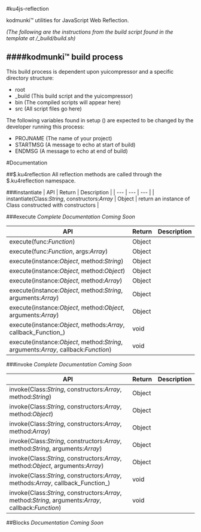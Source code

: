 #ku4js-reflection

kodmunki™ utilities for JavaScript Web Reflection.

*(The following are the instructions from the build script found in the template at /_build/build.sh)*

####kodmunki™ build process
---

This build process is dependent upon yuicompressor and a specific directory structure:

* root  
 * _build (This build script and the yuicompressor)
 * bin (The compiled scripts will appear here)
 * src (All script files go here)

The following variables found in setup () are
expected to be changed by the developer running
this process:

* PROJNAME (The name of your project)
* STARTMSG (A message to echo at start of build)
* ENDMSG (A message to echo at end of build)

#Documentation

##$.ku4reflection
All reflection methods are called through the $.ku4reflection namespace.

###instantiate
| API | Return | Description |
| --- | --- | --- |
| instantiate(Class:_String_, constructors:_Array_ | Object | return an instance of Class constructed with constructors |

###execute
_Complete Documentation Coming Soon_

| API | Return | Description |
| --- | --- | --- |
| execute(func:_Function_) | Object |  |
| execute(func:_Function_, args:_Array_) | Object |  |
| execute(instance:_Object_, method:_String_) | Object |  |
| execute(instance:_Object_, method:_Object_) | Object |  |
| execute(instance:_Object_, method:_Array_) | Object |  |
| execute(instance:_Object_, method:_String_, arguments:_Array_) | Object |  |
| execute(instance:_Object_, method:_Object_, arguments:_Array_) | Object |  |
| execute(instance:_Object_, methods:_Array_, callback_Function_) | void |  |
| execute(instance:_Object_, method:_String_, arguments:_Array_, callback:_Function_) | void |  |

###invoke
_Complete Documentation Coming Soon_

| API | Return | Description |
| --- | --- | --- |
| invoke(Class:_String_, constructors:_Array_, method:_String_) | Object |  |
| invoke(Class:_String_, constructors:_Array_, method:_Object_) | Object |  |
| invoke(Class:_String_, constructors:_Array_, method:_Array_) | Object |  |
| invoke(Class:_String_, constructors:_Array_, method:_String_, arguments:_Array_) | Object |  |
| invoke(Class:_String_, constructors:_Array_, method:_Object_, arguments:_Array_) | Object |  |
| invoke(Class:_String_, constructors:_Array_, methods:_Array_, callback_Function_) | void |  |
| invoke(Class:_String_, constructors:_Array_, method:_String_, arguments:_Array_, callback:_Function_) | void |  |

##Blocks
_Documentation Coming Soon_